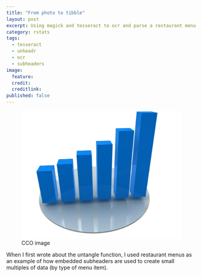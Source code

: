 ```yaml
---
title: "From photo to tibble"
layout: post
excerpt: Using magick and tesseract to ocr and parse a restaurant menu. 
category: rstats
tags:
  - tesseract
  - unheadr
  - ocr
  - subheaders
image: 
  feature:  
  credit: 
  creditlink: 
published: false
---
```


<figure>
    <a href="/images/graph3d.jpg"><img src="/images/graph3d.jpg"></a>
        <figcaption>CCO image</figcaption>
</figure>

When I first wrote about the untangle function, I used restaurant menus as an example of how embedded subheaders are used to create small multiples of data (by type of menu item).
